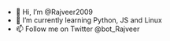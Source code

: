 - 👋 Hi, I’m @Rajveer2009
- 🌱 I’m currently learning Python, JS and Linux
- 📫 Follow me on Twitter @bot_Rajveer
